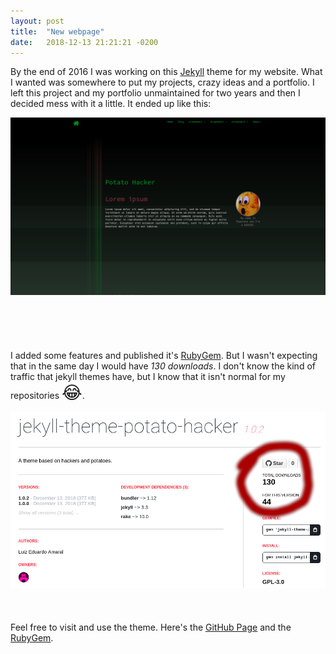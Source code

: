 ```yaml
---
layout: post
title:  "New webpage"
date:   2018-12-13 21:21:21 -0200
---
```

By the end of 2016 I was working on this [Jekyll](https://jekyllrb.com/) theme for
my website. What I wanted was somewhere to put my projects, crazy ideas and a portfolio.
I left this project and my portfolio unmaintained for two years and then I decided
mess with it a little. It ended up like this:
<!--more-->

![potato hacker theme](/assets/img/potato-hacker-theme.png)
<br/>
<br/>
<br/>
<br/>
<br/>
<br/>
I added some features and published it's [RubyGem](https://rubygems.org/gems/jekyll-theme-potato-hacker).
But I wasn't expecting that in the same day I would have *130 downloads*. I don't know the kind of traffic that jekyll themes have, but I know that it isn't normal
for my repositories <span style="font-size: 2em;">😂</span>.

![gem traffic](/assets/img/potato-hacker-gem.png)
<br/>
<br/>
<br/>
<br/>
Feel free to visit and use the theme. Here's the [GitHub Page]( https://github.com/luxedo/jekyll-theme-potato-hacker)
and the [RubyGem](https://rubygems.org/gems/jekyll-theme-potato-hacker).
